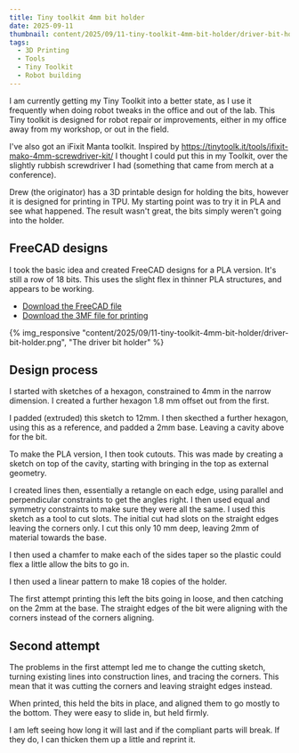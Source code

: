 ```yaml
---
title: Tiny toolkit 4mm bit holder
date: 2025-09-11
thumbnail: content/2025/09/11-tiny-toolkit-4mm-bit-holder/driver-bit-holder.png
tags:
  - 3D Printing
  - Tools
  - Tiny Toolkit
  - Robot building
---
```

I am currently getting my Tiny Toolkit into a better state, as I use it frequently when doing robot tweaks in the office and out of the lab. This Tiny toolkit is designed for robot repair or improvements, either in my office away from my workshop, or out in the field.

I've also got an iFixit Manta toolkit. Inspired by https://tinytoolk.it/tools/ifixit-mako-4mm-screwdriver-kit/ I thought I could put this in my Toolkit, over the slightly rubbish screwdriver I had (something that came from merch at a conference).

Drew (the originator) has a 3D printable design for holding the bits, however it is designed for printing in TPU. My starting point was to try it in PLA and see what happened. The result wasn't great, the bits simply weren't going into the holder.

## FreeCAD designs

I took the basic idea and created FreeCAD designs for a PLA version. It's still a row of 18 bits. This uses the slight flex in thinner PLA structures, and appears to be working.

- [Download the FreeCAD file](/2025/09/11-tiny-toolkit-4mm-bit-holder/pla-4mm-18-tool-holder.FCStd)
- [Download the 3MF file for printing](/2025/09/11-tiny-toolkit-4mm-bit-holder/pla-4mm-18-tool-holder-Body001LinearPattern.3mf)

{% img_responsive "content/2025/09/11-tiny-toolkit-4mm-bit-holder/driver-bit-holder.png", "The driver bit holder" %}

## Design process

I started with sketches of a hexagon, constrained to 4mm in the narrow dimension. I created a further hexagon 1.8 mm offset out from the first.

I padded (extruded) this sketch to 12mm. I then skecthed a further hexagon, using this as a reference, and padded a 2mm base. Leaving a cavity above for the bit.

To make the PLA version, I then took cutouts.
This was made by creating a sketch on top of the cavity, starting with bringing in the top as external geometry.

I created lines then, essentially a retangle on each edge, using parallel and perpendicular constraints to get the angles right. I then used equal and symmetry constraints to make sure they were all the same. I used this sketch as a tool to cut slots. The initial cut had slots on the straight edges leaving the corners only. I cut this only 10 mm deep, leaving 2mm of material towards the base.

I then used a chamfer to make each of the sides taper so the plastic could flex a little allow the bits to go in.

I then used a linear pattern to make 18 copies of the holder.

The first attempt printing this left the bits going in loose, and then catching on the 2mm at the base. The straight edges of the bit were aligning with the corners instead of the corners aligning.

## Second attempt

The problems in the first attempt led me to change the cutting sketch, turning existing lines into construction lines, and tracing the corners.  This mean that it was cutting the corners and leaving straight edges instead.

When printed, this held the bits in place, and aligned them to go mostly to the bottom. They were easy to slide in, but held firmly.

I am left seeing how long it will last and if the compliant parts will break. If they do, I can thicken them up a little and reprint it.
